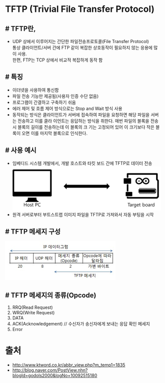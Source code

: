 # TFTP (Trivial File Transfer Protocol)

## \# TFTP란,

- UDP 상에서 이루어지는 간단한 파일전송프로토콜(File Transfer Protocol)  
  통상 클라이언트/서버 간에 FTP 같이 복잡한 상호동작이 필요하지 않는 응용에 많이 사용.  
   한편, FTP는 TCP 상에서 비교적 복잡하게 동작 함

## \# 특징

- 이더넷을 사용하여 통신함
- 파일 전송 기능만 제공됨(사용자 인증 수단 없음)
- 프로그램이 간결하고 구축하기 쉬움
- 에러 제어 및 흐름 제어 방식으로는 Stop and Wait 방식 사용
- 동작되는 방식은 클라이언트가 서버에 접속하여 파일을 요청하면 해당 파일을 서버는 전송하고 이를 클라
  이언트는 응답하는 방식을 취한다. 매번 파일의 블록을 전송 시 블록의 길이를 전송하는데 이 블록의 크
  기는 고정되어 있어 이 크기보다 작은 블록이 오면 이를 마지막 블록으로 인식한다.

## \# 사용 예시

- 임베디드 시스템 개발에서, 개발 호스트와 타킷 보드 간에 TFTP로 데이터 전송 ![](./호스트to보드.png)
- 원격 서버로부터 부트스트랩 이미지 파일을 TFTP로 가져와서 자동 부팅을 시작

## \# TFTP 메세지 구성

![](./TFTP메세지구성.jpg)

## \# TFTP 메세지의 종류(Opcode)

1. RRQ(Read Request)
2. WRQ(Write Request)
3. DATA
4. ACK(Acknowledgement) // 수신자가 송신자에게 보내는 응답 확인 메세지
5. Error

# 출처

- http://www.ktword.co.kr/abbr_view.php?m_temp1=1835
- http://blog.naver.com/PostView.nhn?blogId=godols2000&logNo=10092515180
